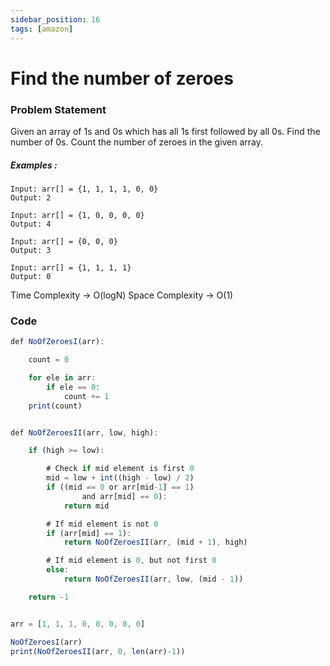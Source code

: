 ```yaml
---
sidebar_position: 16
tags: [amazon]
---
```


# Find the number of zeroes

### Problem Statement

Given an array of 1s and 0s which has all 1s first followed by all 0s.
Find the number of 0s. Count the number of zeroes in the given array.

##### Examples :

```
Input: arr[] = {1, 1, 1, 1, 0, 0}
Output: 2

Input: arr[] = {1, 0, 0, 0, 0}
Output: 4

Input: arr[] = {0, 0, 0}
Output: 3

Input: arr[] = {1, 1, 1, 1}
Output: 0
```

Time Complexity -> O(logN)
Space Complexity -> O(1)

### Code

```jsx title="Python Code"
def NoOfZeroesI(arr):

    count = 0

    for ele in arr:
        if ele == 0:
            count += 1
    print(count)


def NoOfZeroesII(arr, low, high):

    if (high >= low):

        # Check if mid element is first 0
        mid = low + int((high - low) / 2)
        if ((mid == 0 or arr[mid-1] == 1)
                and arr[mid] == 0):
            return mid

        # If mid element is not 0
        if (arr[mid] == 1):
            return NoOfZeroesII(arr, (mid + 1), high)

        # If mid element is 0, but not first 0
        else:
            return NoOfZeroesII(arr, low, (mid - 1))

    return -1


arr = [1, 1, 1, 0, 0, 0, 0, 0]

NoOfZeroesI(arr)
print(NoOfZeroesII(arr, 0, len(arr)-1))
```
